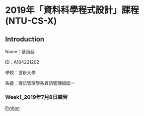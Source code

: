 # 2019年「資料科學程式設計」課程(NTU-CS-X)

## Introduction
<p>Name：蔡烜廷</p>
<p>ID：A104221202</p>
<p>學校：世新大學</p>
<p>系級：資訊管理學系資訊管理組延一</p>

### Week1_2019年7月8日練習
<a href="https://github.com/shainting/Data-Science-Programming/blob/master/Week01/20190708.ipynb">Python</a>
